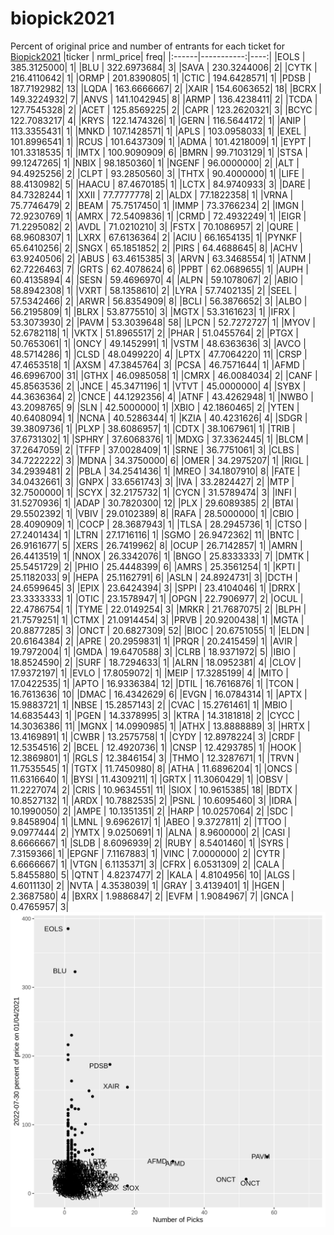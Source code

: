 # biopick2021
Percent of original price and number of entrants for each ticket for [Biopick2021](https://twitter.com/hashtag/Biopick2021)
|ticker |  nrml_price| freq|
|:------|-----------:|----:|
|EOLS   | 385.3125000|    1|
|BLU    | 322.6973684|    3|
|SAVA   | 230.3244006|    2|
|CYTK   | 216.4110642|    1|
|ORMP   | 201.8390805|    1|
|CTIC   | 194.6428571|    1|
|PDSB   | 187.7192982|   13|
|LQDA   | 163.6666667|    2|
|XAIR   | 154.6063652|   18|
|BCRX   | 149.3224932|    7|
|ANVS   | 141.1042945|    8|
|ARMP   | 136.4238411|    2|
|TCDA   | 127.7545328|    2|
|ACET   | 125.8569225|    2|
|CAPR   | 123.2620321|    3|
|BCYC   | 122.7083217|    4|
|KRYS   | 122.1474326|    1|
|GERN   | 116.5644172|    1|
|ANIP   | 113.3355431|    1|
|MNKD   | 107.1428571|    1|
|APLS   | 103.0958033|    1|
|EXEL   | 101.8996541|    1|
|RCUS   | 101.6437309|    1|
|ADMA   | 101.4218009|    1|
|EYPT   | 101.3318535|    1|
|IMTX   | 100.9090909|    6|
|BMRN   |  99.7103129|    1|
|STSA   |  99.1247265|    1|
|NBIX   |  98.1850360|    1|
|NGENF  |  96.0000000|    2|
|ALT    |  94.4925256|    2|
|CLPT   |  93.2850560|    3|
|THTX   |  90.4000000|    1|
|LIFE   |  88.4130982|    5|
|HAACU  |  87.4670185|    1|
|LCTX   |  84.9740933|    3|
|DARE   |  84.7328244|    1|
|XXII   |  77.7777778|    2|
|ALDX   |  77.1822358|    1|
|VRNA   |  75.7746479|    2|
|BEAM   |  75.7517450|    1|
|IMMP   |  73.3766234|    2|
|IMGN   |  72.9230769|    1|
|AMRX   |  72.5409836|    1|
|CRMD   |  72.4932249|    1|
|EIGR   |  71.2295082|    2|
|AVDL   |  71.0210210|    3|
|FSTX   |  70.1086957|    2|
|QURE   |  68.9608307|    1|
|LXRX   |  67.6136364|    2|
|ACIU   |  66.1654135|    1|
|PYNKF  |  65.6410256|    2|
|SNGX   |  65.1851852|    2|
|PIRS   |  64.4688645|    8|
|ACHV   |  63.9240506|    2|
|ABUS   |  63.4615385|    3|
|ARVN   |  63.3468554|    1|
|ATNM   |  62.7226463|    7|
|GRTS   |  62.4078624|    6|
|PPBT   |  62.0689655|    1|
|AUPH   |  60.4135894|    4|
|SESN   |  59.4696970|    4|
|ALPN   |  59.1078067|    2|
|ABIO   |  58.8942308|    1|
|VXRT   |  58.1358610|    2|
|LYRA   |  57.7402135|    2|
|SEEL   |  57.5342466|    2|
|ARWR   |  56.8354909|    8|
|BCLI   |  56.3876652|    3|
|ALBO   |  56.2195809|    1|
|BLRX   |  53.8775510|    3|
|MGTX   |  53.3161623|    1|
|IFRX   |  53.3073930|    2|
|PAVM   |  53.3039648|   58|
|LPCN   |  52.7272727|    1|
|MYOV   |  52.6782118|    1|
|VKTX   |  51.8965517|    2|
|PHAR   |  51.0455764|    2|
|PTGX   |  50.7653061|    1|
|ONCY   |  49.1452991|    1|
|VSTM   |  48.6363636|    3|
|AVCO   |  48.5714286|    1|
|CLSD   |  48.0499220|    4|
|LPTX   |  47.7064220|   11|
|CRSP   |  47.4653518|    1|
|AXSM   |  47.3845764|    3|
|PCSA   |  46.7571644|    1|
|AFMD   |  46.6996700|   31|
|GTHX   |  46.0985058|    1|
|CMRX   |  46.0084034|    2|
|CANF   |  45.8563536|    2|
|JNCE   |  45.3471196|    1|
|VTVT   |  45.0000000|    4|
|SYBX   |  44.3636364|    2|
|CNCE   |  44.1292356|    4|
|ATNF   |  43.4262948|    1|
|NWBO   |  43.2098765|    9|
|SLN    |  42.5000000|    1|
|XBIO   |  42.1860465|    2|
|YTEN   |  40.6408094|    1|
|NCNA   |  40.5286344|    1|
|KZIA   |  40.4231626|    4|
|SDGR   |  39.3809736|    1|
|PLXP   |  38.6086957|    1|
|CDTX   |  38.1067961|    1|
|TRIB   |  37.6731302|    1|
|SPHRY  |  37.6068376|    1|
|MDXG   |  37.3362445|    1|
|BLCM   |  37.2647059|    2|
|TFFP   |  37.0028409|    1|
|SRNE   |  36.7751061|    3|
|CLBS   |  34.7222222|    3|
|MDNA   |  34.3750000|    6|
|OMER   |  34.2975207|    1|
|RIGL   |  34.2939481|    2|
|PBLA   |  34.2541436|    1|
|MREO   |  34.1807910|    8|
|FATE   |  34.0432661|    3|
|GNPX   |  33.6561743|    3|
|IVA    |  33.2824427|    2|
|MTP    |  32.7500000|    1|
|SCYX   |  32.2175732|    1|
|CYCN   |  31.5789474|    3|
|INFI   |  31.5270936|    1|
|ADAP   |  30.7820300|   12|
|PLX    |  29.6089385|    2|
|BTAI   |  29.5502392|    1|
|VBIV   |  29.0102389|    8|
|RAFA   |  28.5000000|    1|
|CBIO   |  28.4090909|    1|
|COCP   |  28.3687943|    1|
|TLSA   |  28.2945736|    1|
|CTSO   |  27.2401434|    1|
|LTRN   |  27.1716116|    1|
|SGMO   |  26.9472362|   11|
|BNTC   |  26.9161677|    5|
|XERS   |  26.7419962|    8|
|OCUP   |  26.7142857|    1|
|AMRN   |  26.4413519|    1|
|NNOX   |  26.3342076|    1|
|BNGO   |  25.8333333|    7|
|DMTK   |  25.5451729|    2|
|PHIO   |  25.4448399|    6|
|AMRS   |  25.3561254|    1|
|KPTI   |  25.1182033|    9|
|HEPA   |  25.1162791|    6|
|ASLN   |  24.8924731|    3|
|DCTH   |  24.6599645|    3|
|EPIX   |  23.6424394|    3|
|SPPI   |  23.4104046|    1|
|DRRX   |  23.3333333|    1|
|OTIC   |  23.1578947|    1|
|OPGN   |  22.7906977|    2|
|OCUL   |  22.4786754|    1|
|TYME   |  22.0149254|    3|
|MRKR   |  21.7687075|    2|
|BLPH   |  21.7579251|    1|
|CTMX   |  21.0914454|    3|
|PRVB   |  20.9200438|    1|
|MGTA   |  20.8877285|    3|
|ONCT   |  20.6827309|   52|
|BIOC   |  20.6751055|    1|
|ELDN   |  20.6164384|    2|
|APRE   |  20.2959831|    1|
|PRQR   |  20.2415459|    1|
|AVIR   |  19.7972004|    1|
|GMDA   |  19.6470588|    3|
|CLRB   |  18.9371972|    5|
|IBIO   |  18.8524590|    2|
|SURF   |  18.7294633|    1|
|ALRN   |  18.0952381|    4|
|CLOV   |  17.9372197|    1|
|EVLO   |  17.8059072|    1|
|MEIP   |  17.3285199|    4|
|MITO   |  17.0422535|    1|
|APTO   |  16.9336384|   12|
|DTIL   |  16.7616876|    1|
|TCON   |  16.7613636|   10|
|DMAC   |  16.4342629|    6|
|EVGN   |  16.0784314|    1|
|APTX   |  15.9883721|    1|
|NBSE   |  15.2857143|    2|
|CVAC   |  15.2761461|    1|
|MBIO   |  14.6835443|    1|
|PGEN   |  14.3378995|    3|
|KTRA   |  14.3181818|    2|
|CYCC   |  14.3036386|   11|
|MGNX   |  14.0990985|    1|
|ATHX   |  13.8888889|    3|
|HRTX   |  13.4169891|    1|
|CWBR   |  13.2575758|    1|
|CYDY   |  12.8978224|    3|
|CRDF   |  12.5354516|    2|
|BCEL   |  12.4920736|    1|
|CNSP   |  12.4293785|    1|
|HOOK   |  12.3869801|    1|
|RGLS   |  12.3846154|    3|
|THMO   |  12.3287671|    1|
|TRVN   |  11.7535545|    1|
|TGTX   |  11.7450980|    8|
|ATHA   |  11.6896204|    1|
|ONCS   |  11.6316640|    1|
|BYSI   |  11.4309211|    1|
|GRTX   |  11.3060429|    1|
|OBSV   |  11.2227074|    2|
|CRIS   |  10.9634551|   11|
|SIOX   |  10.9615385|   18|
|BDTX   |  10.8527132|    1|
|ARDX   |  10.7882535|    2|
|PSNL   |  10.6095460|    3|
|IDRA   |  10.1990050|    2|
|AMPE   |  10.1351351|    2|
|HARP   |  10.0257064|    2|
|SDC    |   9.8458904|    1|
|LMNL   |   9.6962617|    1|
|ABEO   |   9.3727811|    2|
|TTOO   |   9.0977444|    2|
|YMTX   |   9.0250691|    1|
|ALNA   |   8.9600000|    2|
|CASI   |   8.6666667|    1|
|SLDB   |   8.6096939|    2|
|RUBY   |   8.5401460|    1|
|SYRS   |   7.3159366|    1|
|EPGNF  |   7.1167883|    1|
|VINC   |   7.0000000|    2|
|CYTR   |   6.6666667|    1|
|VTGN   |   6.1135371|    3|
|CFRX   |   6.0531309|    2|
|CALA   |   5.8455880|    5|
|QTNT   |   4.8237477|    2|
|KALA   |   4.8104956|   10|
|ALGS   |   4.6011130|    2|
|NVTA   |   4.3538039|    1|
|GRAY   |   3.4139401|    1|
|HGEN   |   2.3687580|    4|
|BXRX   |   1.9886847|    2|
|EVFM   |   1.9084967|    7|
|GNCA   |   0.4765957|    3|
![retvspicks](biopicks.png?raw=true)
